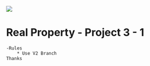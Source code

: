 ![](https://github.com/sudarakas/realproperty/blob/master/public/img/logoblack.png)
# Real Property - Project 3 - 1
	-Rules
    	* Use V2 Branch
	Thanks
